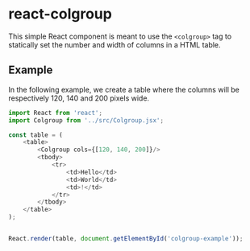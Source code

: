 # react-colgroup
This simple React component is meant to use the `<colgroup>` tag to statically
set the number and width of columns in a HTML table.

## Example
In the following example, we create a table where the columns will be respectively 120, 140 and 200 pixels wide.

```javascript
import React from 'react';
import Colgroup from '../src/Colgroup.jsx';

const table = (
    <table>
        <Colgroup cols={[120, 140, 200]}/>
        <tbody>
            <tr>
                <td>Hello</td>
                <td>World</td>
                <td>!</td>
            </tr>
        </tbody>
    </table>
);


React.render(table, document.getElementById('colgroup-example'));
```
